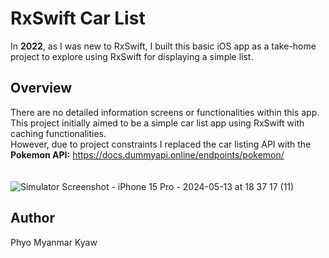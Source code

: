 # RxSwift Car List
In <b>2022</b>, as I was new to RxSwift, I built this basic iOS app as a take-home project to explore using RxSwift for displaying a simple list.

## Overview
There are no detailed information screens or functionalities within this app.<br />
This project initially aimed to be a simple car list app using RxSwift with caching functionalities.<br />
However, due to project constraints I replaced the car listing API with the <b>Pokemon API:</b> https://docs.dummyapi.online/endpoints/pokemon/
<br /><br /><br />
![Simulator Screenshot - iPhone 15 Pro - 2024-05-13 at 18 37 17 (11)](https://github.com/PhyoMyanmarKyaw/flutter-listview-detail-example/assets/6734127/0d239d9b-d5d8-4fb8-9124-4f763493ec55)

## Author
Phyo Myanmar Kyaw
